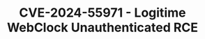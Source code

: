 ---
title: "CVE-2024-55971 - Logitime WebClock Unauthenticated RCE"
layout: "disclosure"

vendor: "Logitime"
product: "WebClock"
vulnerable: "WebClock <= 5.43.0"
cwe: "[CWE-89] - Improper Neutralization of Special Elements used in an SQL Command ('SQL Injection')"
severity: "Critical"
severity_score: "10.0"
av: "Network"
ac: "Low"
pr: "None"
ui: "None"
s: "Changed"
c: "High"
i: "High"
a: "High"
cvss3: "AV:N/AC:L/PR:N/UI:N/S:C/C:H/I:H/A:H"

description: "SQL Injection vulnerability in the default configuration of the Logitime WebClock application <= 5.43.0 allows an unauthenticated user to run arbitrary code on the backend database server. The vulnerability is due to the use of a default database user with full permissions. An attacker can exploit this vulnerability by sending a specially crafted request to the web application, which will execute the payload on the backend database server."

advisory: "Update to version 5.44.0 or later and change the configuration to use a dedicated database user with limited permissions as explained in the documentation of the new version."

references:
  - link: "https://nl.logitime.com/download/logitime-versie-5-44-0-20-01-2025/"
    title: "[Patched version] Logitime 5.44.0"

timeline:
  - date: "2024-12-12"
    note: "Vulnerability reported to vendor"
  - date: "2024-12-12"
    note: "Vendor acknowledged the report"
  - date: "2024-12-13"
    note: "Vendor asked for testing a patch, which solved the issue"
  - date: "2024-01-20"
    note: "Vendor released version 5.44.0"
  - date: "2025-01-23"
    note: "Public disclosure"
---